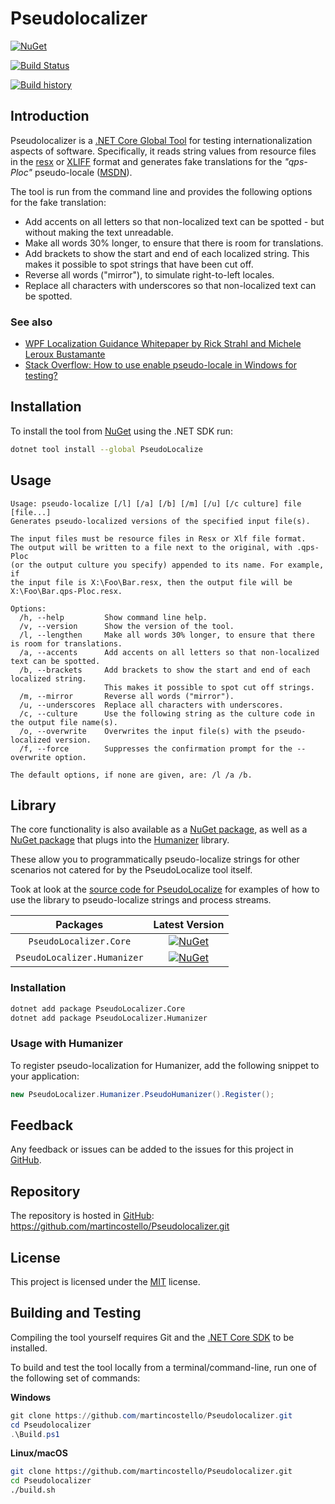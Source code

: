 # Pseudolocalizer

[![NuGet](https://buildstats.info/nuget/PseudoLocalize?includePreReleases=false)](https://www.nuget.org/packages/PseudoLocalize "Download PseudoLocalize from NuGet")

[![Build Status](https://dev.azure.com/martincostello/Pseudolocalizer/_apis/build/status/CI)](https://dev.azure.com/martincostello/Pseudolocalizer/_build/latest?definitionId=72)

[![Build history](https://buildstats.info/azurepipelines/chart/martincostello/Pseudolocalizer/72?branch=master&includeBuildsFromPullRequest=false)](https://dev.azure.com/martincostello/Pseudolocalizer/_build?definitionId=72)

## Introduction

Pseudolocalizer is a [.NET Core Global Tool](https://docs.microsoft.com/en-us/dotnet/core/tools/global-tools ".NET Core Global Tools overview") for testing internationalization aspects of software. Specifically, it reads string values from resource files in the [resx](https://docs.microsoft.com/en-us/dotnet/framework/resources/creating-resource-files-for-desktop-apps#resources-in-resx-files "Resources in .resx Files
") or [XLIFF](https://en.wikipedia.org/wiki/XLIFF "XLIFF") format and generates fake translations for the _"qps-Ploc"_ pseudo-locale ([MSDN](https://docs.microsoft.com/en-gb/windows/desktop/Intl/using-pseudo-locales-for-localization-testing "Using pseudo-locales for localizability testing")).

The tool is run from the command line and provides the following options for the fake translation:

  * Add accents on all letters so that non-localized text can be spotted - but without making the text unreadable.
  * Make all words 30% longer, to ensure that there is room for translations.
  * Add brackets to show the start and end of each localized string.
  This makes it possible to spot strings that have been cut off.
  * Reverse all words ("mirror"), to simulate right-to-left locales.
  * Replace all characters with underscores so that non-localized text can be spotted.

### See also

  * [WPF Localization Guidance Whitepaper by Rick Strahl and Michele Leroux Bustamante](https://archive.codeplex.com/?p=wpflocalization "WPF Localization Guidance")
  * [Stack Overflow: How to use enable pseudo-locale in Windows for testing?](https://stackoverflow.com/questions/7042920/how-to-use-enable-pseudo-locale-in-windows-for-testing/ "How to use enable pseudo-locale in Windows for testing?")

## Installation

To install the tool from [NuGet](https://www.nuget.org/packages/PseudoLocalize "PseudoLocalize on NuGet.org") using the .NET SDK run:

```sh
dotnet tool install --global PseudoLocalize
```

## Usage

```
Usage: pseudo-localize [/l] [/a] [/b] [/m] [/u] [/c culture] file [file...]
Generates pseudo-localized versions of the specified input file(s).

The input files must be resource files in Resx or Xlf file format.
The output will be written to a file next to the original, with .qps-Ploc
(or the output culture you specify) appended to its name. For example, if
the input file is X:\Foo\Bar.resx, then the output file will be
X:\Foo\Bar.qps-Ploc.resx.

Options:
  /h, --help         Show command line help.
  /v, --version      Show the version of the tool.
  /l, --lengthen     Make all words 30% longer, to ensure that there is room for translations.
  /a, --accents      Add accents on all letters so that non-localized text can be spotted.
  /b, --brackets     Add brackets to show the start and end of each localized string.
                     This makes it possible to spot cut off strings.
  /m, --mirror       Reverse all words ("mirror").
  /u, --underscores  Replace all characters with underscores.
  /c, --culture      Use the following string as the culture code in the output file name(s).
  /o, --overwrite    Overwrites the input file(s) with the pseudo-localized version.
  /f, --force        Suppresses the confirmation prompt for the --overwrite option.

The default options, if none are given, are: /l /a /b.
```

## Library

The core functionality is also available as a [NuGet package](https://www.nuget.org/packages/PseudoLocalizer.Core/ "PseudoLocalizer.Core on NuGet.org"), as well as a [NuGet package](https://www.nuget.org/packages/PseudoLocalizer.Humanizer/ "") that plugs into the [Humanizer](https://github.com/Humanizr/Humanizer) library.

These allow you to programmatically pseudo-localize strings for other scenarios not catered for by the PseudoLocalize tool itself.

Took at look at the [source code for PseudoLocalize](https://github.com/martincostello/Pseudolocalizer/blob/3e988d301d1e93e3802434ff8fad7f77e421d266/PseudoLocalize/Program.cs#L316-L354) for examples of how to use the library to pseudo-localize strings and process streams.

| Packages | Latest Version |
|:-:|:-:|
| `PseudoLocalizer.Core` |  [![NuGet](https://buildstats.info/nuget/PseudoLocalizer.Core?includePreReleases=false)](https://www.nuget.org/packages/PseudoLocalizer.Core "Download PseudoLocalizer.Core from NuGet") |
| `PseudoLocalizer.Humanizer` | [![NuGet](https://buildstats.info/nuget/PseudoLocalizer.Humanizer?includePreReleases=false)](https://www.nuget.org/packages/PseudoLocalizer.Humanizer "Download PseudoLocalizer.Humanizer from NuGet") |

### Installation

```sh
dotnet add package PseudoLocalizer.Core
dotnet add package PseudoLocalizer.Humanizer
```

### Usage with Humanizer

To register pseudo-localization for Humanizer, add the following snippet to your application:

```csharp
new PseudoLocalizer.Humanizer.PseudoHumanizer().Register();
```

## Feedback

Any feedback or issues can be added to the issues for this project in [GitHub](https://github.com/martincostello/Pseudolocalizer/issues "Issues for this project on GitHub.com").

## Repository

The repository is hosted in [GitHub](https://github.com/martincostello/Pseudolocalizer "This project on GitHub.com"): https://github.com/martincostello/Pseudolocalizer.git

## License

This project is licensed under the [MIT](https://github.com/martincostello/Pseudolocalizer/blob/master/LICENSE "The MIT license") license.

## Building and Testing

Compiling the tool yourself requires Git and the [.NET Core SDK](https://www.microsoft.com/net/download/core "Download the .NET Core SDK") to be installed.

To build and test the tool locally from a terminal/command-line, run one of the following set of commands:

**Windows**

```powershell
git clone https://github.com/martincostello/Pseudolocalizer.git
cd Pseudolocalizer
.\Build.ps1
```

**Linux/macOS**

```sh
git clone https://github.com/martincostello/Pseudolocalizer.git
cd Pseudolocalizer
./build.sh
```
